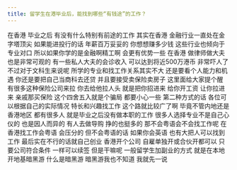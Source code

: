 ```yaml
---
title: 留学生在港毕业后，能找到哪些“有钱途”的工作？
---
```

在香港
毕业之后
有没有什么特别有前途的工作
其实在香港
金融行业一直处在金字塔顶尖
如果能进投行的话
年薪百万妥妥的
你想想赚多少钱
这些行业也倾向于专业对口
所以如果你学的是金融啊精工啊
会更有优势一些
在香港
做律师做大夫也是非常可观的
有一些私人大夫的会诊收入
可以达到将近500万港币
非常吓人了
不过对于文科生来说呢
所学的专业和找工作关系其实不大
还是要看个人能力和机遇
你还是要把自己当商科去还贷
并且要接受卖保险卖房子
这里面给大家提个醒
有很多这种保险公司来拉
你去给他拉人头
就是把你招进来
给你开工资
让你拉进来
亲戚那买保险
这个四舍五入就是个骗局
都要小心一些
第二种方式的话
各位可以根据自己的实际情况
特长和兴趣找工作
这个路就比较广了啊
毕竟不管内地还是香港地区
都有很多人
就是毕业之后没有做本职的工作
很多人选择专业不是自己心仪的
也是因人而异的
有人去做导购
挣的也挺多的
那不会粤语会不会找工作呢
在香港找工作会粤语
会压分的
但不会粤语的话
如果你会英语
也有大把人可以找到工作
最后实在不行的话就自己创业
香港开个公司
自雇单独开或合伙开都可以
只要公司符合条件
一样可以续签
但是干嘛呢
一般留学生加副业的方式
就是在本地开地基暗黑游
什么是暗黑游
暗黑游我也不知道
我就先一说
